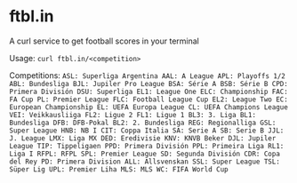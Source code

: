 # ftbl.in

A curl service to get football scores in your terminal

Usage:
 `curl ftbl.in/<competition>`

Competitions:
   `ASL: Superliga Argentina
   AAL: A League
   APL: Playoffs 1/2
   ABL: Bundesliga
   BJL: Jupiler Pro League
   BSA: Série A
   BSB: Série B
   CPD: Primera División
   DSU: Superliga
   EL1: League One
   ELC: Championship
   FAC: FA Cup
   PL: Premier League
   FLC: Football League Cup
   EL2: League Two
   EC: European Championship
   EL: UEFA Europa League
   CL: UEFA Champions League
   VEI: Veikkausliiga
   FL2: Ligue 2
   FL1: Ligue 1
   BL3: 3. Liga
   BL1: Bundesliga
   DFB: DFB-Pokal
   BL2: 2. Bundesliga
   REG: Regionalliga
   GSL: Super League
   HNB: NB I
   CIT: Coppa Italia
   SA: Serie A
   SB: Serie B
   JJL: J. League
   LMX: Liga MX
   DED: Eredivisie
   KNV: KNVB Beker
   DJL: Jupiler League
   TIP: Tippeligaen
   PPD: Primera División
   PPL: Primeira Liga
   RL1: Liga I
   RFPL: RFPL
   SPL: Premier League
   SD: Segunda División
   CDR: Copa del Rey
   PD: Primera Division
   ALL: Allsvenskan
   SSL: Super League
   TSL: Süper Lig
   UPL: Premier Liha
   MLS: MLS
   WC: FIFA World Cup`

